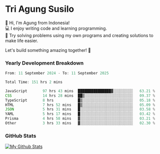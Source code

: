 # Tri Agung Susilo

👋 Hi, I'm Agung from Indonesia!<br>
💻 I enjoy writing code and learning programming.<br>
🧠 Try solving problems using my own programs and creating solutions to make life easier.

Let's build something amazing together! 🚀

### Yearly Development Breakdown

<!--START_SECTION:waka-->

```TypeScript JavaScript PHP
From: 11 September 2024 - To: 11 September 2025

Total Time: 151 hrs 2 mins

JavaScript       97 hrs 43 mins  ███████████████▓░░░░░░░░░   63.21 %
CSS              14 hrs 28 mins  ██▒░░░░░░░░░░░░░░░░░░░░░░   09.37 %
TypeScript       8 hrs           █▒░░░░░░░░░░░░░░░░░░░░░░░   05.18 %
HTML             7 hrs 52 mins   █▒░░░░░░░░░░░░░░░░░░░░░░░   05.09 %
JSON             5 hrs 31 mins   █░░░░░░░░░░░░░░░░░░░░░░░░   03.58 %
YAML             5 hrs 17 mins   █░░░░░░░░░░░░░░░░░░░░░░░░   03.42 %
Prisma           4 hrs 58 mins   ▓░░░░░░░░░░░░░░░░░░░░░░░░   03.21 %
Other            3 hrs 33 mins   ▓░░░░░░░░░░░░░░░░░░░░░░░░   02.30 %
```

<!--END_SECTION:waka-->

### GitHub Stats

[![My Github Stats](https://github-readme-stats.vercel.app/api?username=triagung128&show_icons=true&hide=contribs,issues&count_private=true&theme=tokyonight)](https://github.com/triagung128)

<!-- [![Top Langs](https://github-readme-stats.vercel.app/api/top-langs/?username=triagung128&layout=compact)](https://github.com/triagung128) -->
